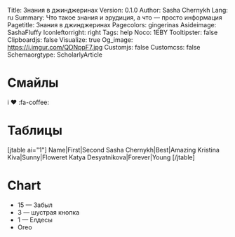 Title: Знания в джинджеринах
Version: 0.1.0
Author: Sasha Chernykh
Lang: ru
Summary: Что такое знания и эрудиция, а что — просто информация
Pagetitle: Знания в джинджеринах
Pagecolors: gingerinas
Asideimage: SashaFluffy
Iconleftorright: right
Tags: help
Noco: 1EBY
Tooltipster: false
Clipboardjs: false
Visualize: true
Og_image: https://i.imgur.com/QDNppF7.jpg
Customjs: false
Customcss: false
Schemaorgtype: ScholarlyArticle

# Смайлы

i ♥ :fa-coffee:

# Таблицы

[jtable ai="1"]
Name|First|Second
Sasha Chernykh|Best|Amazing
Kristina Kiva|Sunny|Floweret
Katya Desyatnikova|Forever|Young
[/jtable]

# Chart

<ul class="SashaPieChart">
	<li class="visualize" data-value="15" data-color="salmon">15 — Забыл</li>
	<li class="visualize" data-value="3" data-color="antiquewhite">3 — шустрая кнопка</li>
	<li class="visualize" data-value="2" data-color="coral">1 — Елдесы</li>
	<li class="visualize" data-value="4" data-color="papayawhip">Oreo</li>
</ul>
